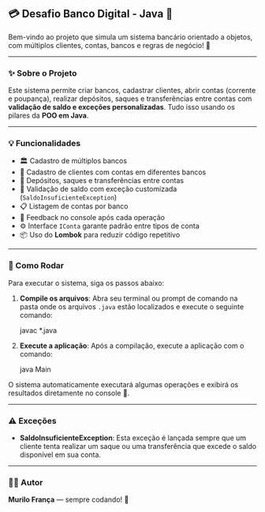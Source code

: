 ## 💳 Desafio Banco Digital - Java 🏦  
Bem-vindo ao projeto que simula um sistema bancário orientado a objetos, com múltiplos clientes, contas, bancos e regras de negócio! 🚀

---

### ✨ Sobre o Projeto  
Este sistema permite criar bancos, cadastrar clientes, abrir contas (corrente e poupança), realizar depósitos, saques e transferências entre contas com **validação de saldo e exceções personalizadas**. Tudo isso usando os pilares da **POO em Java**.

---

### 💡 Funcionalidades  

- 🏛️ Cadastro de múltiplos bancos  
- 👤 Cadastro de clientes com contas em diferentes bancos  
- 💸 Depósitos, saques e transferências entre contas  
- 🚫 Validação de saldo com exceção customizada (`SaldoInsuficienteException`)  
- 📋 Listagem de contas por banco  
- 📢 Feedback no console após cada operação  
- ⚙️ Interface `IConta` garante padrão entre tipos de conta  
- 📦 Uso do **Lombok** para reduzir código repetitivo  

---

### 🏃 Como Rodar

Para executar o sistema, siga os passos abaixo:

1.  **Compile os arquivos**: Abra seu terminal ou prompt de comando na pasta onde os arquivos `.java` estão localizados e execute o seguinte comando:

    javac *.java

2.  **Execute a aplicação**: Após a compilação, execute a aplicação com o comando:

    java Main

O sistema automaticamente executará algumas operações e exibirá os resultados diretamente no console 💬.

---

### ⚠️ Exceções

* **SaldoInsuficienteException**: Esta exceção é lançada sempre que um cliente tenta realizar um saque ou uma transferência que excede o saldo disponível em sua conta.

---

### 👨‍💻 Autor

**Murilo França** — sempre codando! 💪

